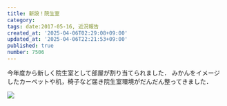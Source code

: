```yaml
---
title: 新設！院生室
category:
tags: date:2017-05-16, 近況報告
created_at: '2025-04-06T02:29:08+09:00'
updated_at: '2025-04-06T22:21:53+09:00'
published: true
number: 7506
---
```




今年度から新しく院生室として部屋が割り当てられました． 
みかんをイメージしたカーペットや机，椅子など届き院生室環境がだんだん整ってきました．

<img src="https://img.esa.io/uploads/production/attachments/13979/2025/04/06/148142/ead501aa-8612-4209-b093-9420b8062fbf.webp"  />

